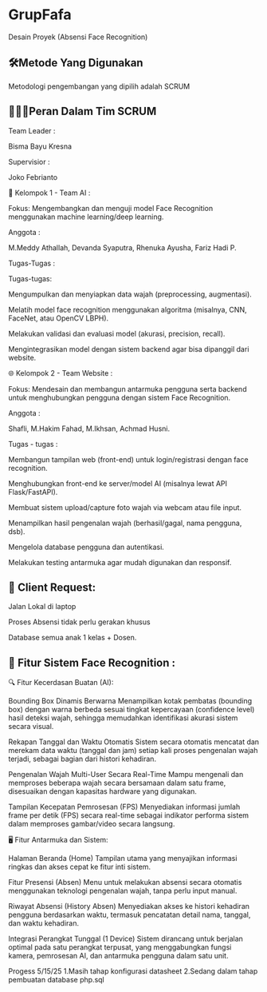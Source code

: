 # GrupFafa
Desain Proyek (Absensi Face Recognition)

## 🛠️Metode Yang Digunakan
Metodologi pengembangan yang dipilih adalah SCRUM

## 🧑‍🤝‍🧑Peran Dalam Tim SCRUM
Team Leader :

Bisma Bayu Kresna 

Supervisior :

Joko Febrianto

🧠 Kelompok 1 - Team AI :

Fokus: Mengembangkan dan menguji model Face Recognition menggunakan machine learning/deep learning.

Anggota :

M.Meddy Athallah,
Devanda Syaputra,
Rhenuka Ayusha,
Fariz Hadi P.

Tugas-Tugas :

Tugas-tugas:

Mengumpulkan dan menyiapkan data wajah (preprocessing, augmentasi).

Melatih model face recognition menggunakan algoritma (misalnya, CNN, FaceNet, atau OpenCV LBPH).

Melakukan validasi dan evaluasi model (akurasi, precision, recall).

Mengintegrasikan model dengan sistem backend agar bisa dipanggil dari website.

🌐 Kelompok 2 - Team Website :

Fokus: Mendesain dan membangun antarmuka pengguna serta backend untuk menghubungkan pengguna dengan sistem Face Recognition.

Anggota :

Shafli,
M.Hakim Fahad,
M.Ikhsan,
Achmad Husni.

Tugas - tugas :

Membangun tampilan web (front-end) untuk login/registrasi dengan face recognition.

Menghubungkan front-end ke server/model AI (misalnya lewat API Flask/FastAPI).

Membuat sistem upload/capture foto wajah via webcam atau file input.

Menampilkan hasil pengenalan wajah (berhasil/gagal, nama pengguna, dsb).

Mengelola database pengguna dan autentikasi.

Melakukan testing antarmuka agar mudah digunakan dan responsif.

## 🎯 Client Request:

Jalan Lokal di laptop

Proses Absensi tidak perlu gerakan khusus

Database semua anak 1 kelas + Dosen.

## 🎯 Fitur Sistem Face Recognition :

🔍 Fitur Kecerdasan Buatan (AI):

Bounding Box Dinamis Berwarna
Menampilkan kotak pembatas (bounding box) dengan warna berbeda sesuai tingkat kepercayaan (confidence level) hasil deteksi wajah, sehingga memudahkan identifikasi akurasi sistem secara visual.

Rekapan Tanggal dan Waktu Otomatis
Sistem secara otomatis mencatat dan merekam data waktu (tanggal dan jam) setiap kali proses pengenalan wajah terjadi, sebagai bagian dari histori kehadiran.

Pengenalan Wajah Multi-User Secara Real-Time
Mampu mengenali dan memproses beberapa wajah secara bersamaan dalam satu frame, disesuaikan dengan kapasitas hardware yang digunakan.

Tampilan Kecepatan Pemrosesan (FPS)
Menyediakan informasi jumlah frame per detik (FPS) secara real-time sebagai indikator performa sistem dalam memproses gambar/video secara langsung.

🖥️ Fitur Antarmuka dan Sistem:

Halaman Beranda (Home)
Tampilan utama yang menyajikan informasi ringkas dan akses cepat ke fitur inti sistem.

Fitur Presensi (Absen)
Menu untuk melakukan absensi secara otomatis menggunakan teknologi pengenalan wajah, tanpa perlu input manual.

Riwayat Absensi (History Absen)
Menyediakan akses ke histori kehadiran pengguna berdasarkan waktu, termasuk pencatatan detail nama, tanggal, dan waktu kehadiran.

Integrasi Perangkat Tunggal (1 Device)
Sistem dirancang untuk berjalan optimal pada satu perangkat terpusat, yang menggabungkan fungsi kamera, pemrosesan AI, dan antarmuka pengguna dalam satu unit.

Progess 5/15/25
1.Masih tahap konfigurasi datasheet
2.Sedang dalam tahap pembuatan database php.sql
